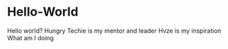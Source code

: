 # Hello-World
Hello world?
Hungry Techie is my mentor and leader
Hvze is my inspiration
What am I doing
